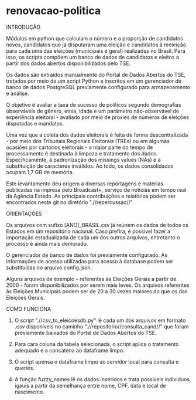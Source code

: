# renovacao-politica

INTRODUÇÃO

Módulos em python que calculam o número e a proporção de candidatos novos, candidatos que já disputaram uma eleição e candidatos à reeleição para cada uma das eleições (municipais e geral) realizadas no Brasil. Para isso, os scripts compõem um banco de dados de candidatos e eleitos a partir dos dados abertos disponibilizados pelo TSE.

Os dados são extraídos manualmente do Portal de Dados Abertos do TSE, tratados por meio de um script Python e inscritos em um gerenciador de banco de dados PostgreSQL previamente configurado para armazenamento e análise.

O objetivo é avaliar a taxa de sucesso de políticos segundo demografias observáveis de gênero, etnia, idade e um parâmetro não-observável de experiência eleitoral - avaliado por meio de proxies de números de eleições disputadas e mandatos. 

Uma vez que a coleta dos dados eleitorais é feita de forma descentralizada - por meio dos Tribunais Regionais Eleitorais (TREs) ou em algumas ocasiões por cartórios eleitorais - a maior parte do tempo de processamento é destinada à limpeza e tratamento dos dados. Especificamente, à padronização dos missings values (NAs) e à substituição de caracteres inválidos. Ao todo, os dados consolidados ocupam 1,7 GB de memória.

Este levantamento deu origem a diversas reportagens e matérias publicadas na impresa pelo Broadcast+, serviço de notícias em tempo real da Agência Estado. As principais contribuições e relatórios podem ser encontrados neste git no diretório ".//repercussao//"

ORIENTAÇÕES

Os arquivos com sufixo [ANO]_BRASIL.csv já reúnem os dados de todos os Estados em um repositório nacional. Caso prefira, é possível fazer a importação estadualizada de cada um dos outros arquivos, entretanto o processo é ainda mais demorado.

O gerenciador de banco de dados foi previamente configurado. As informações de acesso utilizadas para acesso à database podem ser substituídas no arquivo config.json.

Alguns arquivos de exemplo - referentes às Eleições Gerais a partir de 2000 - foram disponibilizados por serem mais leves. Os arquivos referentes às Eleições Municipais podem ser de 20 a 30 vezes maiores do que os das Eleições Gerais.

COMO FUNCIONA

1. O script ".//csv_to_eleicoesdb.py" lê cada um dos arquivos em formato .csv disponíveis no caminho ".//repositorio//consulta_cand//" que foram previamente baixados do Portal de Dados Abertos do TSE.

2. Para cara coluna da tabela selecionada, o script aplica o tratamento adequado e a concatena ao dataframe limpo.

3. O script apensa o dataframe limpo ao servidor local para consulta e queries.

4. A função fuzzy_names lê os dados inseridos e trata possíveis individuos igauis a partir da semelhança entre nome, CPF, data e local de nascimento.
